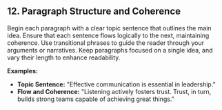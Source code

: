 ## 12. Paragraph Structure and Coherence
Begin each paragraph with a clear topic sentence that outlines the main idea. Ensure that each sentence flows logically to the next, maintaining coherence. Use transitional phrases to guide the reader through your arguments or narratives. Keep paragraphs focused on a single idea, and vary their length to enhance readability.

**Examples:**
- **Topic Sentence:** "Effective communication is essential in leadership."
- **Flow and Coherence:** "Listening actively fosters trust. Trust, in turn, builds strong teams capable of achieving great things."

